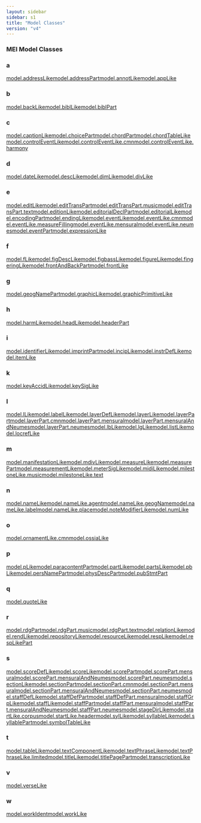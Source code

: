 ```yaml
---
layout: sidebar
sidebar: s1
title: "Model Classes"
version: "v4"
---
```

<div>
   <h3 class="widget-title">MEI Model Classes</h3>
   <div class="textwidget">
      <div class="sortedInitials well a">
         <h3>a</h3><a class="link_odd_classSpec chip a" href="{{ site.baseurl }}/{{ page.version }}/model-classes/model.addressLike.html">model.addressLike</a><a class="link_odd_classSpec chip a" href="{{ site.baseurl }}/{{ page.version }}/model-classes/model.addressPart.html">model.addressPart</a><a class="link_odd_classSpec chip a" href="{{ site.baseurl }}/{{ page.version }}/model-classes/model.annotLike.html">model.annotLike</a><a class="link_odd_classSpec chip a" href="{{ site.baseurl }}/{{ page.version }}/model-classes/model.appLike.html">model.appLike</a></div>
      <div class="sortedInitials well b">
         <h3>b</h3><a class="link_odd_classSpec chip b" href="{{ site.baseurl }}/{{ page.version }}/model-classes/model.backLike.html">model.backLike</a><a class="link_odd_classSpec chip b" href="{{ site.baseurl }}/{{ page.version }}/model-classes/model.biblLike.html">model.biblLike</a><a class="link_odd_classSpec chip b" href="{{ site.baseurl }}/{{ page.version }}/model-classes/model.biblPart.html">model.biblPart</a></div>
      <div class="sortedInitials well c">
         <h3>c</h3><a class="link_odd_classSpec chip c" href="{{ site.baseurl }}/{{ page.version }}/model-classes/model.captionLike.html">model.captionLike</a><a class="link_odd_classSpec chip c" href="{{ site.baseurl }}/{{ page.version }}/model-classes/model.choicePart.html">model.choicePart</a><a class="link_odd_classSpec chip c" href="{{ site.baseurl }}/{{ page.version }}/model-classes/model.chordPart.html">model.chordPart</a><a class="link_odd_classSpec chip c" href="{{ site.baseurl }}/{{ page.version }}/model-classes/model.chordTableLike.html">model.chordTableLike</a><a class="link_odd_classSpec chip c" href="{{ site.baseurl }}/{{ page.version }}/model-classes/model.controlEventLike.html">model.controlEventLike</a><a class="link_odd_classSpec chip c" href="{{ site.baseurl }}/{{ page.version }}/model-classes/model.controlEventLike.cmn.html">model.controlEventLike.cmn</a><a class="link_odd_classSpec chip c" href="{{ site.baseurl }}/{{ page.version }}/model-classes/model.controlEventLike.harmony.html">model.controlEventLike.harmony</a></div>
      <div class="sortedInitials well d">
         <h3>d</h3><a class="link_odd_classSpec chip d" href="{{ site.baseurl }}/{{ page.version }}/model-classes/model.dateLike.html">model.dateLike</a><a class="link_odd_classSpec chip d" href="{{ site.baseurl }}/{{ page.version }}/model-classes/model.descLike.html">model.descLike</a><a class="link_odd_classSpec chip d" href="{{ site.baseurl }}/{{ page.version }}/model-classes/model.dimLike.html">model.dimLike</a><a class="link_odd_classSpec chip d" href="{{ site.baseurl }}/{{ page.version }}/model-classes/model.divLike.html">model.divLike</a></div>
      <div class="sortedInitials well e">
         <h3>e</h3><a class="link_odd_classSpec chip e" href="{{ site.baseurl }}/{{ page.version }}/model-classes/model.editLike.html">model.editLike</a><a class="link_odd_classSpec chip e" href="{{ site.baseurl }}/{{ page.version }}/model-classes/model.editTransPart.html">model.editTransPart</a><a class="link_odd_classSpec chip e" href="{{ site.baseurl }}/{{ page.version }}/model-classes/model.editTransPart.music.html">model.editTransPart.music</a><a class="link_odd_classSpec chip e" href="{{ site.baseurl }}/{{ page.version }}/model-classes/model.editTransPart.text.html">model.editTransPart.text</a><a class="link_odd_classSpec chip e" href="{{ site.baseurl }}/{{ page.version }}/model-classes/model.editionLike.html">model.editionLike</a><a class="link_odd_classSpec chip e" href="{{ site.baseurl }}/{{ page.version }}/model-classes/model.editorialDeclPart.html">model.editorialDeclPart</a><a class="link_odd_classSpec chip e" href="{{ site.baseurl }}/{{ page.version }}/model-classes/model.editorialLike.html">model.editorialLike</a><a class="link_odd_classSpec chip e" href="{{ site.baseurl }}/{{ page.version }}/model-classes/model.encodingPart.html">model.encodingPart</a><a class="link_odd_classSpec chip e" href="{{ site.baseurl }}/{{ page.version }}/model-classes/model.endingLike.html">model.endingLike</a><a class="link_odd_classSpec chip e" href="{{ site.baseurl }}/{{ page.version }}/model-classes/model.eventLike.html">model.eventLike</a><a class="link_odd_classSpec chip e" href="{{ site.baseurl }}/{{ page.version }}/model-classes/model.eventLike.cmn.html">model.eventLike.cmn</a><a class="link_odd_classSpec chip e" href="{{ site.baseurl }}/{{ page.version }}/model-classes/model.eventLike.measureFilling.html">model.eventLike.measureFilling</a><a class="link_odd_classSpec chip e" href="{{ site.baseurl }}/{{ page.version }}/model-classes/model.eventLike.mensural.html">model.eventLike.mensural</a><a class="link_odd_classSpec chip e" href="{{ site.baseurl }}/{{ page.version }}/model-classes/model.eventLike.neumes.html">model.eventLike.neumes</a><a class="link_odd_classSpec chip e" href="{{ site.baseurl }}/{{ page.version }}/model-classes/model.eventPart.html">model.eventPart</a><a class="link_odd_classSpec chip e" href="{{ site.baseurl }}/{{ page.version }}/model-classes/model.expressionLike.html">model.expressionLike</a></div>
      <div class="sortedInitials well f">
         <h3>f</h3><a class="link_odd_classSpec chip f" href="{{ site.baseurl }}/{{ page.version }}/model-classes/model.fLike.html">model.fLike</a><a class="link_odd_classSpec chip f" href="{{ site.baseurl }}/{{ page.version }}/model-classes/model.figDescLike.html">model.figDescLike</a><a class="link_odd_classSpec chip f" href="{{ site.baseurl }}/{{ page.version }}/model-classes/model.figbassLike.html">model.figbassLike</a><a class="link_odd_classSpec chip f" href="{{ site.baseurl }}/{{ page.version }}/model-classes/model.figureLike.html">model.figureLike</a><a class="link_odd_classSpec chip f" href="{{ site.baseurl }}/{{ page.version }}/model-classes/model.fingeringLike.html">model.fingeringLike</a><a class="link_odd_classSpec chip f" href="{{ site.baseurl }}/{{ page.version }}/model-classes/model.frontAndBackPart.html">model.frontAndBackPart</a><a class="link_odd_classSpec chip f" href="{{ site.baseurl }}/{{ page.version }}/model-classes/model.frontLike.html">model.frontLike</a></div>
      <div class="sortedInitials well g">
         <h3>g</h3><a class="link_odd_classSpec chip g" href="{{ site.baseurl }}/{{ page.version }}/model-classes/model.geogNamePart.html">model.geogNamePart</a><a class="link_odd_classSpec chip g" href="{{ site.baseurl }}/{{ page.version }}/model-classes/model.graphicLike.html">model.graphicLike</a><a class="link_odd_classSpec chip g" href="{{ site.baseurl }}/{{ page.version }}/model-classes/model.graphicPrimitiveLike.html">model.graphicPrimitiveLike</a></div>
      <div class="sortedInitials well h">
         <h3>h</h3><a class="link_odd_classSpec chip h" href="{{ site.baseurl }}/{{ page.version }}/model-classes/model.harmLike.html">model.harmLike</a><a class="link_odd_classSpec chip h" href="{{ site.baseurl }}/{{ page.version }}/model-classes/model.headLike.html">model.headLike</a><a class="link_odd_classSpec chip h" href="{{ site.baseurl }}/{{ page.version }}/model-classes/model.headerPart.html">model.headerPart</a></div>
      <div class="sortedInitials well i">
         <h3>i</h3><a class="link_odd_classSpec chip i" href="{{ site.baseurl }}/{{ page.version }}/model-classes/model.identifierLike.html">model.identifierLike</a><a class="link_odd_classSpec chip i" href="{{ site.baseurl }}/{{ page.version }}/model-classes/model.imprintPart.html">model.imprintPart</a><a class="link_odd_classSpec chip i" href="{{ site.baseurl }}/{{ page.version }}/model-classes/model.incipLike.html">model.incipLike</a><a class="link_odd_classSpec chip i" href="{{ site.baseurl }}/{{ page.version }}/model-classes/model.instrDefLike.html">model.instrDefLike</a><a class="link_odd_classSpec chip i" href="{{ site.baseurl }}/{{ page.version }}/model-classes/model.itemLike.html">model.itemLike</a></div>
      <div class="sortedInitials well k">
         <h3>k</h3><a class="link_odd_classSpec chip k" href="{{ site.baseurl }}/{{ page.version }}/model-classes/model.keyAccidLike.html">model.keyAccidLike</a><a class="link_odd_classSpec chip k" href="{{ site.baseurl }}/{{ page.version }}/model-classes/model.keySigLike.html">model.keySigLike</a></div>
      <div class="sortedInitials well l">
         <h3>l</h3><a class="link_odd_classSpec chip l" href="{{ site.baseurl }}/{{ page.version }}/model-classes/model.lLike.html">model.lLike</a><a class="link_odd_classSpec chip l" href="{{ site.baseurl }}/{{ page.version }}/model-classes/model.labelLike.html">model.labelLike</a><a class="link_odd_classSpec chip l" href="{{ site.baseurl }}/{{ page.version }}/model-classes/model.layerDefLike.html">model.layerDefLike</a><a class="link_odd_classSpec chip l" href="{{ site.baseurl }}/{{ page.version }}/model-classes/model.layerLike.html">model.layerLike</a><a class="link_odd_classSpec chip l" href="{{ site.baseurl }}/{{ page.version }}/model-classes/model.layerPart.html">model.layerPart</a><a class="link_odd_classSpec chip l" href="{{ site.baseurl }}/{{ page.version }}/model-classes/model.layerPart.cmn.html">model.layerPart.cmn</a><a class="link_odd_classSpec chip l" href="{{ site.baseurl }}/{{ page.version }}/model-classes/model.layerPart.mensural.html">model.layerPart.mensural</a><a class="link_odd_classSpec chip l" href="{{ site.baseurl }}/{{ page.version }}/model-classes/model.layerPart.mensuralAndNeumes.html">model.layerPart.mensuralAndNeumes</a><a class="link_odd_classSpec chip l" href="{{ site.baseurl }}/{{ page.version }}/model-classes/model.layerPart.neumes.html">model.layerPart.neumes</a><a class="link_odd_classSpec chip l" href="{{ site.baseurl }}/{{ page.version }}/model-classes/model.lbLike.html">model.lbLike</a><a class="link_odd_classSpec chip l" href="{{ site.baseurl }}/{{ page.version }}/model-classes/model.lgLike.html">model.lgLike</a><a class="link_odd_classSpec chip l" href="{{ site.baseurl }}/{{ page.version }}/model-classes/model.listLike.html">model.listLike</a><a class="link_odd_classSpec chip l" href="{{ site.baseurl }}/{{ page.version }}/model-classes/model.locrefLike.html">model.locrefLike</a></div>
      <div class="sortedInitials well m">
         <h3>m</h3><a class="link_odd_classSpec chip m" href="{{ site.baseurl }}/{{ page.version }}/model-classes/model.manifestationLike.html">model.manifestationLike</a><a class="link_odd_classSpec chip m" href="{{ site.baseurl }}/{{ page.version }}/model-classes/model.mdivLike.html">model.mdivLike</a><a class="link_odd_classSpec chip m" href="{{ site.baseurl }}/{{ page.version }}/model-classes/model.measureLike.html">model.measureLike</a><a class="link_odd_classSpec chip m" href="{{ site.baseurl }}/{{ page.version }}/model-classes/model.measurePart.html">model.measurePart</a><a class="link_odd_classSpec chip m" href="{{ site.baseurl }}/{{ page.version }}/model-classes/model.measurementLike.html">model.measurementLike</a><a class="link_odd_classSpec chip m" href="{{ site.baseurl }}/{{ page.version }}/model-classes/model.meterSigLike.html">model.meterSigLike</a><a class="link_odd_classSpec chip m" href="{{ site.baseurl }}/{{ page.version }}/model-classes/model.midiLike.html">model.midiLike</a><a class="link_odd_classSpec chip m" href="{{ site.baseurl }}/{{ page.version }}/model-classes/model.milestoneLike.music.html">model.milestoneLike.music</a><a class="link_odd_classSpec chip m" href="{{ site.baseurl }}/{{ page.version }}/model-classes/model.milestoneLike.text.html">model.milestoneLike.text</a></div>
      <div class="sortedInitials well n">
         <h3>n</h3><a class="link_odd_classSpec chip n" href="{{ site.baseurl }}/{{ page.version }}/model-classes/model.nameLike.html">model.nameLike</a><a class="link_odd_classSpec chip n" href="{{ site.baseurl }}/{{ page.version }}/model-classes/model.nameLike.agent.html">model.nameLike.agent</a><a class="link_odd_classSpec chip n" href="{{ site.baseurl }}/{{ page.version }}/model-classes/model.nameLike.geogName.html">model.nameLike.geogName</a><a class="link_odd_classSpec chip n" href="{{ site.baseurl }}/{{ page.version }}/model-classes/model.nameLike.label.html">model.nameLike.label</a><a class="link_odd_classSpec chip n" href="{{ site.baseurl }}/{{ page.version }}/model-classes/model.nameLike.place.html">model.nameLike.place</a><a class="link_odd_classSpec chip n" href="{{ site.baseurl }}/{{ page.version }}/model-classes/model.noteModifierLike.html">model.noteModifierLike</a><a class="link_odd_classSpec chip n" href="{{ site.baseurl }}/{{ page.version }}/model-classes/model.numLike.html">model.numLike</a></div>
      <div class="sortedInitials well o">
         <h3>o</h3><a class="link_odd_classSpec chip o" href="{{ site.baseurl }}/{{ page.version }}/model-classes/model.ornamentLike.cmn.html">model.ornamentLike.cmn</a><a class="link_odd_classSpec chip o" href="{{ site.baseurl }}/{{ page.version }}/model-classes/model.ossiaLike.html">model.ossiaLike</a></div>
      <div class="sortedInitials well p">
         <h3>p</h3><a class="link_odd_classSpec chip p" href="{{ site.baseurl }}/{{ page.version }}/model-classes/model.pLike.html">model.pLike</a><a class="link_odd_classSpec chip p" href="{{ site.baseurl }}/{{ page.version }}/model-classes/model.paracontentPart.html">model.paracontentPart</a><a class="link_odd_classSpec chip p" href="{{ site.baseurl }}/{{ page.version }}/model-classes/model.partLike.html">model.partLike</a><a class="link_odd_classSpec chip p" href="{{ site.baseurl }}/{{ page.version }}/model-classes/model.partsLike.html">model.partsLike</a><a class="link_odd_classSpec chip p" href="{{ site.baseurl }}/{{ page.version }}/model-classes/model.pbLike.html">model.pbLike</a><a class="link_odd_classSpec chip p" href="{{ site.baseurl }}/{{ page.version }}/model-classes/model.persNamePart.html">model.persNamePart</a><a class="link_odd_classSpec chip p" href="{{ site.baseurl }}/{{ page.version }}/model-classes/model.physDescPart.html">model.physDescPart</a><a class="link_odd_classSpec chip p" href="{{ site.baseurl }}/{{ page.version }}/model-classes/model.pubStmtPart.html">model.pubStmtPart</a></div>
      <div class="sortedInitials well q">
         <h3>q</h3><a class="link_odd_classSpec chip q" href="{{ site.baseurl }}/{{ page.version }}/model-classes/model.quoteLike.html">model.quoteLike</a></div>
      <div class="sortedInitials well r">
         <h3>r</h3><a class="link_odd_classSpec chip r" href="{{ site.baseurl }}/{{ page.version }}/model-classes/model.rdgPart.html">model.rdgPart</a><a class="link_odd_classSpec chip r" href="{{ site.baseurl }}/{{ page.version }}/model-classes/model.rdgPart.music.html">model.rdgPart.music</a><a class="link_odd_classSpec chip r" href="{{ site.baseurl }}/{{ page.version }}/model-classes/model.rdgPart.text.html">model.rdgPart.text</a><a class="link_odd_classSpec chip r" href="{{ site.baseurl }}/{{ page.version }}/model-classes/model.relationLike.html">model.relationLike</a><a class="link_odd_classSpec chip r" href="{{ site.baseurl }}/{{ page.version }}/model-classes/model.rendLike.html">model.rendLike</a><a class="link_odd_classSpec chip r" href="{{ site.baseurl }}/{{ page.version }}/model-classes/model.repositoryLike.html">model.repositoryLike</a><a class="link_odd_classSpec chip r" href="{{ site.baseurl }}/{{ page.version }}/model-classes/model.resourceLike.html">model.resourceLike</a><a class="link_odd_classSpec chip r" href="{{ site.baseurl }}/{{ page.version }}/model-classes/model.respLike.html">model.respLike</a><a class="link_odd_classSpec chip r" href="{{ site.baseurl }}/{{ page.version }}/model-classes/model.respLikePart.html">model.respLikePart</a></div>
      <div class="sortedInitials well s">
         <h3>s</h3><a class="link_odd_classSpec chip s" href="{{ site.baseurl }}/{{ page.version }}/model-classes/model.scoreDefLike.html">model.scoreDefLike</a><a class="link_odd_classSpec chip s" href="{{ site.baseurl }}/{{ page.version }}/model-classes/model.scoreLike.html">model.scoreLike</a><a class="link_odd_classSpec chip s" href="{{ site.baseurl }}/{{ page.version }}/model-classes/model.scorePart.html">model.scorePart</a><a class="link_odd_classSpec chip s" href="{{ site.baseurl }}/{{ page.version }}/model-classes/model.scorePart.mensural.html">model.scorePart.mensural</a><a class="link_odd_classSpec chip s" href="{{ site.baseurl }}/{{ page.version }}/model-classes/model.scorePart.mensuralAndNeumes.html">model.scorePart.mensuralAndNeumes</a><a class="link_odd_classSpec chip s" href="{{ site.baseurl }}/{{ page.version }}/model-classes/model.scorePart.neumes.html">model.scorePart.neumes</a><a class="link_odd_classSpec chip s" href="{{ site.baseurl }}/{{ page.version }}/model-classes/model.sectionLike.html">model.sectionLike</a><a class="link_odd_classSpec chip s" href="{{ site.baseurl }}/{{ page.version }}/model-classes/model.sectionPart.html">model.sectionPart</a><a class="link_odd_classSpec chip s" href="{{ site.baseurl }}/{{ page.version }}/model-classes/model.sectionPart.cmn.html">model.sectionPart.cmn</a><a class="link_odd_classSpec chip s" href="{{ site.baseurl }}/{{ page.version }}/model-classes/model.sectionPart.mensural.html">model.sectionPart.mensural</a><a class="link_odd_classSpec chip s" href="{{ site.baseurl }}/{{ page.version }}/model-classes/model.sectionPart.mensuralAndNeumes.html">model.sectionPart.mensuralAndNeumes</a><a class="link_odd_classSpec chip s" href="{{ site.baseurl }}/{{ page.version }}/model-classes/model.sectionPart.neumes.html">model.sectionPart.neumes</a><a class="link_odd_classSpec chip s" href="{{ site.baseurl }}/{{ page.version }}/model-classes/model.staffDefLike.html">model.staffDefLike</a><a class="link_odd_classSpec chip s" href="{{ site.baseurl }}/{{ page.version }}/model-classes/model.staffDefPart.html">model.staffDefPart</a><a class="link_odd_classSpec chip s" href="{{ site.baseurl }}/{{ page.version }}/model-classes/model.staffDefPart.mensural.html">model.staffDefPart.mensural</a><a class="link_odd_classSpec chip s" href="{{ site.baseurl }}/{{ page.version }}/model-classes/model.staffGrpLike.html">model.staffGrpLike</a><a class="link_odd_classSpec chip s" href="{{ site.baseurl }}/{{ page.version }}/model-classes/model.staffLike.html">model.staffLike</a><a class="link_odd_classSpec chip s" href="{{ site.baseurl }}/{{ page.version }}/model-classes/model.staffPart.html">model.staffPart</a><a class="link_odd_classSpec chip s" href="{{ site.baseurl }}/{{ page.version }}/model-classes/model.staffPart.mensural.html">model.staffPart.mensural</a><a class="link_odd_classSpec chip s" href="{{ site.baseurl }}/{{ page.version }}/model-classes/model.staffPart.mensuralAndNeumes.html">model.staffPart.mensuralAndNeumes</a><a class="link_odd_classSpec chip s" href="{{ site.baseurl }}/{{ page.version }}/model-classes/model.staffPart.neumes.html">model.staffPart.neumes</a><a class="link_odd_classSpec chip s" href="{{ site.baseurl }}/{{ page.version }}/model-classes/model.stageDirLike.html">model.stageDirLike</a><a class="link_odd_classSpec chip s" href="{{ site.baseurl }}/{{ page.version }}/model-classes/model.startLike.corpus.html">model.startLike.corpus</a><a class="link_odd_classSpec chip s" href="{{ site.baseurl }}/{{ page.version }}/model-classes/model.startLike.header.html">model.startLike.header</a><a class="link_odd_classSpec chip s" href="{{ site.baseurl }}/{{ page.version }}/model-classes/model.sylLike.html">model.sylLike</a><a class="link_odd_classSpec chip s" href="{{ site.baseurl }}/{{ page.version }}/model-classes/model.syllableLike.html">model.syllableLike</a><a class="link_odd_classSpec chip s" href="{{ site.baseurl }}/{{ page.version }}/model-classes/model.syllablePart.html">model.syllablePart</a><a class="link_odd_classSpec chip s" href="{{ site.baseurl }}/{{ page.version }}/model-classes/model.symbolTableLike.html">model.symbolTableLike</a></div>
      <div class="sortedInitials well t">
         <h3>t</h3><a class="link_odd_classSpec chip t" href="{{ site.baseurl }}/{{ page.version }}/model-classes/model.tableLike.html">model.tableLike</a><a class="link_odd_classSpec chip t" href="{{ site.baseurl }}/{{ page.version }}/model-classes/model.textComponentLike.html">model.textComponentLike</a><a class="link_odd_classSpec chip t" href="{{ site.baseurl }}/{{ page.version }}/model-classes/model.textPhraseLike.html">model.textPhraseLike</a><a class="link_odd_classSpec chip t" href="{{ site.baseurl }}/{{ page.version }}/model-classes/model.textPhraseLike.limited.html">model.textPhraseLike.limited</a><a class="link_odd_classSpec chip t" href="{{ site.baseurl }}/{{ page.version }}/model-classes/model.titleLike.html">model.titleLike</a><a class="link_odd_classSpec chip t" href="{{ site.baseurl }}/{{ page.version }}/model-classes/model.titlePagePart.html">model.titlePagePart</a><a class="link_odd_classSpec chip t" href="{{ site.baseurl }}/{{ page.version }}/model-classes/model.transcriptionLike.html">model.transcriptionLike</a></div>
      <div class="sortedInitials well v">
         <h3>v</h3><a class="link_odd_classSpec chip v" href="{{ site.baseurl }}/{{ page.version }}/model-classes/model.verseLike.html">model.verseLike</a></div>
      <div class="sortedInitials well w">
         <h3>w</h3><a class="link_odd_classSpec chip w" href="{{ site.baseurl }}/{{ page.version }}/model-classes/model.workIdent.html">model.workIdent</a><a class="link_odd_classSpec chip w" href="{{ site.baseurl }}/{{ page.version }}/model-classes/model.workLike.html">model.workLike</a></div>
   </div>
</div>